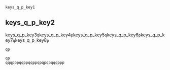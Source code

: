 ```ngMeta
keys_q_p_key1
```
## keys_q_p_key2
keys_q_p_key3`q`keys_q_p_key4`p`keys_q_p_key5`q`keys_q_p_key6`p`keys_q_p_key7`q`keys_q_p_key8`p`


```trytyping
qp
```
```practicetyping
qp
qqqpppqqppqqppqpqpqpqqqppp
```
